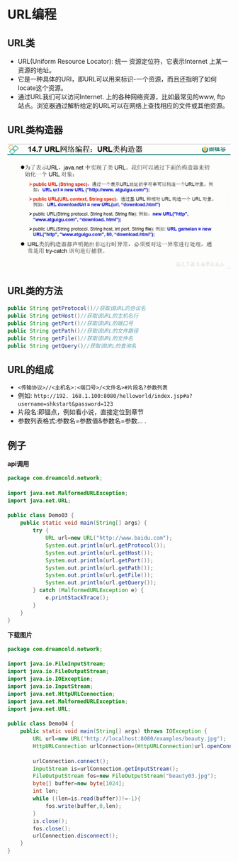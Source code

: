 # URL编程

## URL类

- URL(Uniform Resource Locator): 统一 资源定位符，它表示Internet 上某一资源的地址。
- 它是一种具体的URI，即URL可以用来标识-一个资源，而且还指明了如何locate这个资源。
- 通过URL我们可以访问Internet. 上的各种网络资源，比如最常见的www, ftp站点。浏览器通过解析给定的URL可以在网络上查找相应的文件或其他资源。

## URL类构造器

![image-20210124152031368](images/image-20210124152031368.png)



## URL类的方法

```java
public String getProtocol()//获取该URL的协议名
public String getHost()//获取该URL的主机名行
public String getPort()//获取该URL的端口号
public String getPath()//获取该URL的文件路径
public String getFile()//获取该URL的文件名
public String getQuery()//获取该URL的查询名
```

## URL的组成

- `<传输协议>//<主机名>:<端口号>/<文件名>#片段名?参数列表`
- 例如:
  `http://192. 168.1.100:8080/helloworld/index.jsp#a?username=shkstart&password=123`
- 片段名:即锚点，例如看小说，直接定位到章节
- 参数列表格式:参数名=参数值&参数名=参数... .



## 例子

**api调用**

```java
package com.dreamcold.network;

import java.net.MalformedURLException;
import java.net.URL;

public class Demo03 {
    public static void main(String[] args) {
        try {
            URL url=new URL("http://www.baidu.com");
            System.out.println(url.getProtocol());
            System.out.println(url.getHost());
            System.out.println(url.getPort());
            System.out.println(url.getPath());
            System.out.println(url.getFile());
            System.out.println(url.getQuery());
        } catch (MalformedURLException e) {
            e.printStackTrace();
        }
    }
}

```

**下载图片**

```java
package com.dreamcold.network;

import java.io.FileInputStream;
import java.io.FileOutputStream;
import java.io.IOException;
import java.io.InputStream;
import java.net.HttpURLConnection;
import java.net.MalformedURLException;
import java.net.URL;

public class Demo04 {
    public static void main(String[] args) throws IOException {
        URL url=new URL("http://localhost:8080/examples/beauty.jpg");
        HttpURLConnection urlConnection=(HttpURLConnection)url.openConnection();

        urlConnection.connect();
        InputStream is=urlConnection.getInputStream();
        FileOutputStream fos=new FileOutputStream("beauty03.jpg");
        byte[] buffer=new byte[1024];
        int len;
        while ((len=is.read(buffer))!=-1){
            fos.write(buffer,0,len);
        }
        is.close();
        fos.close();
        urlConnection.disconnect();
    }
}

```





